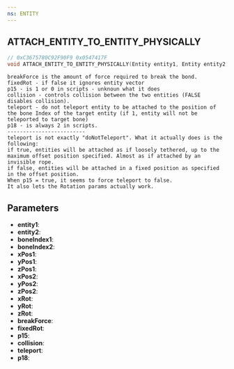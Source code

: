 ```yaml
---
ns: ENTITY
---
```

## ATTACH_ENTITY_TO_ENTITY_PHYSICALLY

```c
// 0xC3675780C92F90F9 0x0547417F
void ATTACH_ENTITY_TO_ENTITY_PHYSICALLY(Entity entity1, Entity entity2, int boneIndex1, int boneIndex2, float xPos1, float yPos1, float zPos1, float xPos2, float yPos2, float zPos2, float xRot, float yRot, float zRot, float breakForce, BOOL fixedRot, BOOL p15, BOOL collision, BOOL teleport, int p18);
```

```
breakForce is the amount of force required to break the bond.  
fixedRot - if false it ignores entity vector  
p15 - is 1 or 0 in scripts - unknoun what it does  
collision - controls collision between the two entities (FALSE disables collision).  
teleport - do not teleport entity to be attached to the position of the bone Index of the target entity (if 1, entity will not be teleported to target bone)  
p18 - is always 2 in scripts.  
-------------------------  
teleport is not exactly "doNotTeleport". What it actually does is the following:  
if true, entities will be attached as if loosely tethered, up to the maximum offset position specified. Almost as if attached by an invisible rope.  
if false, entities will be attached in a fixed position as specified in the offset position.  
When p15 = true, it seems to force teleport to false.  
It also lets the Rotation params actually work.  
```

## Parameters
* **entity1**: 
* **entity2**: 
* **boneIndex1**: 
* **boneIndex2**: 
* **xPos1**: 
* **yPos1**: 
* **zPos1**: 
* **xPos2**: 
* **yPos2**: 
* **zPos2**: 
* **xRot**: 
* **yRot**: 
* **zRot**: 
* **breakForce**: 
* **fixedRot**: 
* **p15**: 
* **collision**: 
* **teleport**: 
* **p18**: 

